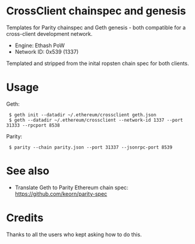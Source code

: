 # CrossClient chainspec and genesis

Templates for Parity chainspec and Geth genesis - both compatible for a cross-client development network.

- Engine: Ethash PoW
- Network ID: 0x539 (1337)

Templated and stripped from the inital ropsten chain spec for both clients.

# Usage

Geth:

     $ geth init --datadir ~/.ethereum/crossclient geth.json
     $ geth --datadir ~/.ethereum/crossclient --network-id 1337 --port 31333 --rpcport 8538

Parity:

     $ parity --chain parity.json --port 31337 --jsonrpc-port 8539

# See also

- Translate Geth to Parity Ethereum chain spec: https://github.com/keorn/parity-spec

# Credits

Thanks to all the users who kept asking how to do this.
